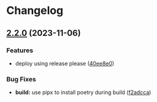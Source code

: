 # Changelog

## [2.2.0](https://github.com/AnthonyPorthouse/ocrdownloader2/compare/v2.1.0...v2.2.0) (2023-11-06)


### Features

* deploy using release please ([40ee8e0](https://github.com/AnthonyPorthouse/ocrdownloader2/commit/40ee8e0241a8b0e14450c609faa6ff8faeb1f19f))


### Bug Fixes

* **build:** use pipx to install poetry during build ([f2adcca](https://github.com/AnthonyPorthouse/ocrdownloader2/commit/f2adcca70181d7fd9841f3de3f894a6491e66bfb))
